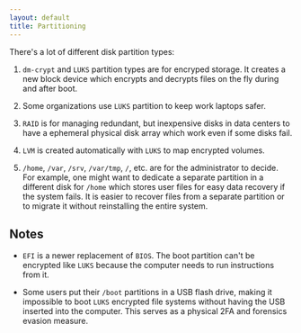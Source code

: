 ```yaml
---
layout: default
title: Partitioning
---
```


There's a lot of different disk partition types:

1. `dm-crypt` and `LUKS` partition types are for encryped storage. It creates a
   new block device which encrypts and decrypts files on the fly during and
   after boot.

2. Some organizations use `LUKS` partition to keep work laptops safer.

3. `RAID` is for managing redundant, but inexpensive disks in data centers to
   have a ephemeral physical disk array which work even if some disks fail.

4. `LVM` is created automatically with `LUKS` to map encrypted volumes.

5. `/home`, `/var`, `/srv`, `/var/tmp`, `/`, etc. are for the administrator to
   decide. For example, one might want to dedicate a separate partition in a
   different disk for `/home` which stores user files for easy data recovery if
   the system fails. It is easier to recover files from a separate partition or
   to migrate it without reinstalling the entire system.

## Notes

- `EFI` is a newer replacement of `BIOS`. The boot partition can't be encrypted
  like `LUKS` because the computer needs to run instructions from it.

- Some users put their `/boot` partitions in a USB flash drive, making it
  impossible to boot `LUKS` encrypted file systems without having the USB
  inserted into the computer. This serves as a physical 2FA and forensics
  evasion measure.
